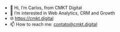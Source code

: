 - 👋 Hi, I’m Carlos, from CMKT Digital
- 👀 I’m interested in Web Analytics, CRM and Growth
- 🌐 https://cmkt.digital
- 📫 How to reach me: contato@cmkt.digital
